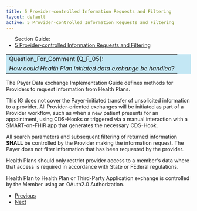 ```yaml
---
title: 5 Provider-controlled Information Requests and Filtering
layout: default
active: 5 Provider-controlled Information Requests and Filtering
---
```


<ul id="markdown-toc">
	Section Guide:
  <li><a href="5_Provider-controlled_Information_Requests_and_Filtering.html" id="markdown-toc-section5">5 Provider-controlled Information Requests and Filtering</a></li>
</ul>

<table style="background-color:rgb(195,231,244);width:100%;">
<tr><td>Question_For_Comment (Q_F_05):</td></tr>
<tr><td>
    <i>
	How could Health Plan initiated data exchange be handled?
    </i>
</td></tr>
</table>

The Payer Data exchange Implementation Guide defines methods for Providers to request information from Health Plans.

This IG does not cover the Payer-initiated transfer of unsolicited information to a provider. All Provider-oriented exchanges will be initiated as part of a Provider workflow, such as when a new patient presents for an appointment, using CDS-Hooks or triggered via a manual interaction with a SMART-on-FHIR app that generates the necessary CDS-Hook.

All search parameters and subsequent filtering of returned information **SHALL** be controlled by the Provider making the information request.  The Payer does not filter information that has been requested by the provider.

Health Plans should only restrict provider access to a member's data where that access is required in accordance with State or FEderal regulations.  

Health Plan to Health Plan or Third-Party Application exchange is controlled by the Member using an OAuth2.0 Authorization.

<ul>
  <li><a href="4-2_Useful_Patient_History_for_Providers.html" >Previous</a></li>
  <li><a href="6_CDS-Hooks.html" >Next</a></li>
</ul>